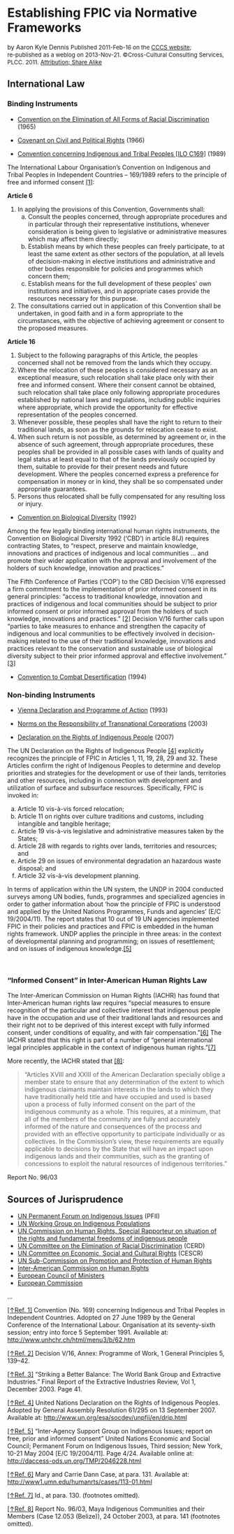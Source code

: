 # Establishing FPIC via Normative Frameworks

by Aaron Kyle Dennis
<span style="font-size:small;">Published 2011-Feb-16 on the [CCCS website](http://internal.crossculturalconsult.com/joomla/index.php/en/spotlight-on-fpic/defining-fpic);<br>re-published as a weblog on 2013-Nov-21.</span>
<span style="font-size:small;">&copy;Cross-Cultural Consulting Services, PLCC. 2011.</span>
<span style="font-size:small;">[Attribution; Share Alike](http://creativecommons.org/licenses/by-sa/3.0/us/)</span>

## International Law

### Binding Instruments

* <a href="http://www.ohchr.org/EN/ProfessionalInterest/Pages/CERD.aspx">Convention on the Elimination of All Forms of Racial Discrimination</a> (1965)

* <a href="http://www.ohchr.org/en/professionalinterest/pages/ccpr.aspx">Covenant on Civil and Political Rights</a> (1966)

* <a id="C169"></a><a href="http://www.ilo.org/dyn/normlex/en/f?p=1000:12100:0::NO::P12100_INSTRUMENT_ID:312314">Convention concerning Indigenous and Tribal Peoples [ILO C169]</a> (1989)

The International Labour Organisation’s Convention on Indigenous and Tribal Peoples in Independent Countries – 169/1989 refers to the principle of free and informed consent <a href="#ref,C169">[1]</a>:

**Article 6**

<ol type ="1">
<li>In applying the provisions of this Convention, Governments shall: 
<ol type ="a">
<li>Consult the peoples concerned, through appropriate procedures and in particular through their representative institutions, whenever consideration is being given to legislative or administrative measures which may affect them directly; 
<li>Establish means by which these peoples can freely participate, to at least the same extent as other sectors of the population, at all levels of decision-making in elective institutions and administrative and other bodies responsible for policies and programmes which concern them; 
<li>Establish means for the full development of these peoples' own institutions and initiatives, and in appropriate cases provide the resources necessary for this purpose. </li>
</ol><li>The consultations carried out in application of this Convention shall be undertaken, in good faith and in a form appropriate to the circumstances, with the objective of achieving agreement or consent to the proposed measures. 
</li></ol>

**Article 16**

<ol type="1">
<li>Subject to the following paragraphs of this Article, the peoples concerned shall not be removed from the lands which they occupy. 

<li>Where the relocation of these peoples is considered necessary as an exceptional measure, such relocation shall take place only with their free and informed consent. Where their consent cannot be obtained, such relocation shall take place only following appropriate procedures established by national laws and regulations, including public inquiries where appropriate, which provide the opportunity for effective representation of the peoples concerned. 
<li>Whenever possible, these peoples shall have the right to return to their traditional lands, as soon as the grounds for relocation cease to exist. 
<li>When such return is not possible, as determined by agreement or, in the absence of such agreement, through appropriate procedures, these peoples shall be provided in all possible cases with lands of quality and legal status at least equal to that of the lands previously occupied by them, suitable to provide for their present needs and future development. Where the peoples concerned express a preference for compensation in money or in kind, they shall be so compensated under appropriate guarantees. 
<li>Persons thus relocated shall be fully compensated for any resulting loss or injury. 
</li></ol>

* <a href="http://www.cbd.int/convention/text/">Convention on Biological Diversity</a> (1992)

Among the few legally binding international human rights instruments, the Convention on Biological Diversity 1992 (‘CBD’) in article 8(J) requires contracting States, to “respect, preserve and maintain knowledge, innovations and practices of indigenous and local communities ... and promote their wider application with the approval and involvement of the holders of such knowledge, innovation and practices.”

<a id="EI_review1"></a><a id="Decision_V/16"></a>The Fifth Conference of Parties (‘COP’) to the CBD Decision V/16 expressed a firm commitment to the implementation of prior informed consent in its general principles: “access to traditional knowledge, innovation and practices of indigenous and local communities should be subject to prior informed consent or prior informed approval from the holders of such knowledge, innovations and practices.” <a href="#ref,Decision_V/16">[2]</a> Decision V/16 further calls upon “parties to take measures to enhance and strengthen the capacity of  indigenous and local communities to be effectively involved in decision-making related to the use of their traditional knowledge, innovations and practices relevant to the conservation and sustainable use of biological diversity subject to their prior informed approval and effective involvement.” <a href="#ref,EI_review1">[3]</a>

* <a href="http://www.unccd.int/en/about-the-convention/Pages/Text-overview.aspx">Convention to Combat Desertification</a> (1994)

### Non-binding Instruments

* <a href="http://www.ohchr.org/en/professionalinterest/pages/vienna.aspx">Vienna Declaration and Programme of Action</a> (1993)

* <a href="http://www.unhcr.org/refworld/category,REFERENCE,UNSUBCOM,SESSIONALREPORT,,403f46ec4,0.html">Norms on the Responsibility of Transnational Corporations</a> (2003)

* <a id="UNDRIP"></a><a href="http://social.un.org/index/IndigenousPeoples/DeclarationontheRightsofIndigenousPeoples.aspx">Declaration on the Rights of Indigenous People</a> (2007)

The UN Declaration on the Rights of Indigenous People <a href="#ref,UNDRIP">[4]</a> explicitly recognizes the principle of FPIC in Articles 1, 11, 19, 28, 29 and 32. These Articles confirm the right of Indigenous Peoples to determine and develop priorities and strategies for the development or use of their lands, territories and other resources, including in connection with development and utilization of surface and subsurface resources. Specifically, FPIC is invoked in:

<ol type="a">
<li>Article 10 vis-à-vis forced relocation;
<li>Article 11 on rights over culture traditions and customs, including intangible and tangible heritage;
<li>Article 19 vis-à-vis legislative and administrative measures taken by the States;
<li>Article 28 with regards to rights over lands, territories and resources; and
<li>Article 29 on issues of environmental degradation an hazardous waste disposal; and
<li>Article 32 vis-à-vis development planning.
</li></ol>

<a id="Support_Group"></a>In terms of application within the UN system, the UNDP in 2004 conducted surveys among UN bodies, funds, programmes and specialized agencies in order to gather information about ‘how the principle of FPIC is understood and applied by the United Nations Programmes, Funds and agencies’ (E/C 19/2004/11). The report states that 10 out of 19 UN agencies implemented FPIC in their policies and practices and FPIC is embedded in the human rights framework. UNDP applies the principle in three areas: in the context of developmental planning and programming; on issues of resettlement; and on issues of indigenous knowledge.<a href="#ref,Support_Group">[5]</a>
<p> </p>

### “Informed Consent” in Inter-American Human Rights Law

<a id="Dann_case"></a><a id="Dann_case,2"></a>
The Inter-American Commission on Human Rights (IACHR) has found that Inter-American human rights law requires “special measures to ensure recognition of the particular and collective interest that indigenous people have in the occupation and use of their traditional lands and resources and their right not to be deprived of this interest except with fully informed consent, under conditions of equality, and with fair compensation.”<a href="#ref,Dann_case">[6]</a> The IACHR stated that this right is part of a number of “general international legal principles applicable in the context of indigenous human rights.”<a href="#ref,Dann_case,2">[7]</a>

<a id="Maya_case"></a>More recently, the IACHR stated that <a href="#ref,Maya_case">[8]</a>:

<blockquote>“Articles XVIII and XXIII of the American Declaration specially oblige a member state to ensure that any determination of the extent to which indigenous claimants maintain interests in the lands to which they have traditionally held title and have occupied and used is based upon a process of fully informed consent on the part of the indigenous community as a whole. This requires, at a minimum, that all of the members of the community are fully and accurately informed of the nature and consequences of the process and provided with an effective opportunity to participate individually or as collectives. In the Commission’s view, these requirements are equally applicable to decisions by the State that will have an impact upon indigenous lands and their communities, such as the granting of concessions to exploit the natural resources of indigenous territories.”</blockquote>

Report No. 96/03

## Sources of Jurisprudence

* <a href="http://social.un.org/index/IndigenousPeoples.aspx">UN Permanent Forum on Indigenous Issues</a> (PFII)
* <a href="http://www.iwgia.org/human-rights/un-mechanisms-and-processes/working-group-on-indigenous-populations">UN Working Group on Indigenous Populations</a>
* <a href="http://www.iwgia.org/human-rights/un-mechanisms-and-processes/un-special-rapporteur">UN Commission on Human Rights, Special Rapporteur on situation of the rights and fundamental freedoms of indigenous people</a>
* <a href="http://www2.ohchr.org/english/bodies/cerd/">UN Committee on the Elimination of Racial Discrimination</a> (CERD)
* <a href="http://www2.ohchr.org/english/bodies/cescr/">UN Committee on Economic, Social and Cultural Rights</a> (CESCR)
* <a href="http://www2.ohchr.org/english/bodies/subcom/index.htm">UN Sub-Commission on Promotion and Protection of Human Rights</a>
* <a href="http://www.oas.org/en/iachr/default.asp">Inter-American Commission on Human Rights</a>
* <a href="http://www.european-council.europa.eu/home-page.aspx?lang=en">European Council of Ministers</a>
* <a href="http://ec.europa.eu/index_en.htm">European Commission</a>


...

<a href="#C169">[↑Ref. 1]</a><a id="ref,C169">&nbsp;</a>Convention (No. 169) concerning Indigenous and Tribal Peoples in Independent Countries. Adopted on 27 June 1989 by the General Conference of the International Labour. Organisation at its seventy-sixth session; entry into force 5 September 1991. Available at: http://www.unhchr.ch/html/menu3/b/62.htm

<a href="#Decision_V/16">[↑Ref. 2]</a><a id="ref,Decision_V/16">&nbsp;</a>Decision V/16, Annex: Programme of Work, 1 General Principles 5, 139–42.

<a href="#EI_review1">[↑Ref. 3]</a><a id="ref,EI_review1">&nbsp;</a>“Striking a Better Balance: The World Bank Group and Extractive Industries.” Final Report of the Extractive Industries Review, Vol 1, December 2003. Page 41.

<a href="#UNDRIP">[↑Ref. 4]</a><a id="ref,UNDRIP">&nbsp;</a>United Nations Declaration on the Rights of Indigenous Peoples. Adopted by General Assembly Resolution 61/295 on 13 September 2007. Available at: http://www.un.org/esa/socdev/unpfii/en/drip.html

<a href="#Support_Group">[↑Ref. 5]</a><a id="ref,Support_Group">&nbsp;</a>“Inter-Agency Support Group on Indigenous Issues; report on free, prior and informed consent” United Nations  Economic and Social Council; Permanent Forum on Indigenous Issues, Third session; New York, 10-21 May 2004 [E/C 19/2004/11]. Page 4/24. Available online at: http://daccess-ods.un.org/TMP/2046228.html

<a href="#Dann_case">[↑Ref. 6]</a><a id="ref,Dann_case">&nbsp;</a>Mary and Carrie Dann Case, at para. 131. Available at: http://www1.umn.edu/humanrts/cases/113-01.html 

<a href="#Dann_case,2">[↑Ref. 7]</a><a id="ref,Dann_case,2">&nbsp;</a>Id., at para. 130. (footnotes omitted).

<a href="#Maya_case">[↑Ref. 8]</a><a id="ref,Maya_case">&nbsp;</a>Report No. 96/03, Maya Indigenous Communities and their Members (Case 12.053 (Belize)), 24 October 2003, at para. 141 (footnotes omitted).


